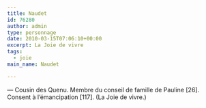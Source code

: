 ```yaml
---
title: Naudet
id: 76280
author: admin
type: personnage
date: 2010-03-15T07:06:10+00:00
excerpt: La Joie de vivre
tags:
  - joie
main_name: Naudet

---
```

— Cousin des Quenu. Membre du conseil de famille de Pauline [26]. Consent à l&rsquo;émancipation [117]. (La Joie de vivre.)